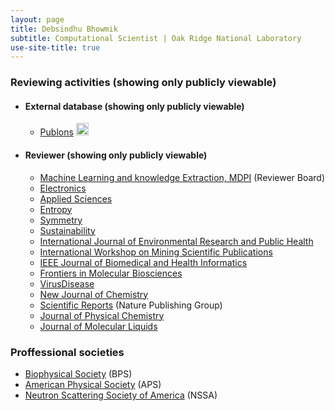 ```yaml
---
layout: page
title: Debsindhu Bhowmik
subtitle: Computational Scientist | Oak Ridge National Laboratory  
use-site-title: true
---
```


### **Reviewing activities** (showing only publicly viewable)  
* #### **External database** (showing only publicly viewable)             
    - [Publons](https://publons.com/researcher/1194490/debsindhu-bhowmik/) <a href="https://publons.com/researcher/1194490/debsindhu-bhowmik/" target="_blank"><img src="https://upload.wikimedia.org/wikipedia/commons/f/f0/Publons_logo.png" height="20"></a>        

* #### **Reviewer** (showing only publicly viewable)      
    - [Machine Learning and knowledge Extraction, MDPI](https://www.mdpi.com/journal/make/) (Reviewer Board)    
    - [Electronics](https://www.mdpi.com/journal/electronics)  
    - [Applied Sciences](https://www.mdpi.com/journal/applsci)   
    - [Entropy](https://www.mdpi.com/journal/entropy)  
    - [Symmetry](https://www.mdpi.com/journal/symmetry) 
    - [Sustainability](https://www.mdpi.com/journal/sustainability)  
    - [International Journal of Environmental Research and Public Health](https://www.mdpi.com/journal/ijerph)  
    - [International Workshop on Mining Scientific Publications](https://wosp.core.ac.uk/lrec2018/)  
    - [IEEE Journal of Biomedical and Health Informatics](https://ieeexplore.ieee.org/xpl/RecentIssue.jsp?punumber=6221020)  
    - [Frontiers in Molecular Biosciences](https://www.frontiersin.org/journals/molecular-biosciences/)  
    - [VirusDisease](https://www.springer.com/journal/13337)    
    - [New Journal of Chemistry](http://www.rsc.org/journals-books-databases/about-journals/njc/)  
    - [Scientific Reports](https://www.nature.com/srep/) (Nature Publishing Group)  
    - [Journal of Physical Chemistry](https://pubs.acs.org/journal/jpcafh)  
    - [Journal of Molecular Liquids](https://www.journals.elsevier.com/journal-of-molecular-liquids/)    

### **Proffessional societies**
- [Biophysical Society](https://www.biophysics.org/) (BPS)  
- [American Physical Society](https://www.aps.org/) (APS)  
- [Neutron Scattering Society of America](https://neutronscattering.org/) (NSSA)    



